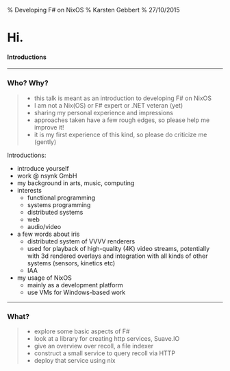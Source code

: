 % Developing F# on NixOS
% Karsten Gebbert
% 27/10/2015

# Hi.

#### Introductions

***** 

### Who? Why?

> - this talk is meant as an introduction to developing F# on NixOS
> - I am not a Nix(OS) or F\# expert or .NET veteran (yet)
> - sharing my personal experience and impressions
> - approaches taken have a few rough edges, so please help me improve it!
> - it is my first experience of this kind, so please do criticize me (gently)

<div class="notes">
Introductions:

- introduce yourself
- work @ nsynk GmbH
- my background in arts, music, computing
- interests
    * functional programming
    * systems programming
    * distributed systems
    * web
    * audio/video
- a few words about iris
    * distributed system of VVVV renderers
    * used for playback of high-quality (4K) video streams, potentially with 3d
      rendered overlays and integration with all kinds of other systems
      (sensors, kinetics etc)
    * IAA 
- my usage of NixOS
    * mainly as a development platform
    * use VMs for Windows-based work
</div>

*****

### What?

> - explore some basic aspects of F#
> - look at a library for creating http services, Suave.IO
> - give an overview over recoll, a file indexer
> - construct a small service to query recoll via HTTP
> - deploy that service using nix
